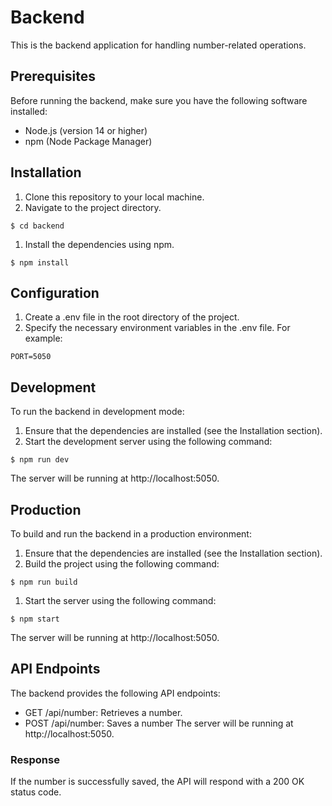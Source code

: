 # Backend
This is the backend application for handling number-related operations.

## Prerequisites
Before running the backend, make sure you have the following software installed:

- Node.js (version 14 or higher)
- npm (Node Package Manager)

## Installation

1. Clone this repository to your local machine.
2. Navigate to the project directory.

`
$ cd backend
`

1. Install the dependencies using npm.

`
$ npm install
`

## Configuration

1. Create a .env file in the root directory of the project.
2. Specify the necessary environment variables in the .env file. For example:

`
PORT=5050
`

## Development

To run the backend in development mode:

1. Ensure that the dependencies are installed (see the Installation section).
2. Start the development server using the following command:

`
$ npm run dev
`

The server will be running at http://localhost:5050.

## Production

To build and run the backend in a production environment:

1. Ensure that the dependencies are installed (see the Installation section).
2. Build the project using the following command:

`
$ npm run build
`

1. Start the server using the following command:

`
$ npm start
`

The server will be running at http://localhost:5050.

## API Endpoints

The backend provides the following API endpoints:

- GET /api/number: Retrieves a number.
- POST /api/number: Saves a number
The server will be running at http://localhost:5050.

### Response
If the number is successfully saved, the API will respond with a 200 OK status code.
